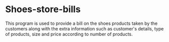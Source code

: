 # Shoes-store-bills
This program is used to provide a bill on the shoes products taken by the customers along with the extra information such as customer's details, type of products, size and price according to number of products.
